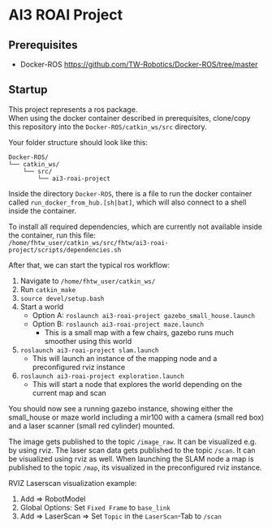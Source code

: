 # AI3 ROAI Project

## Prerequisites

- Docker-ROS https://github.com/TW-Robotics/Docker-ROS/tree/master

## Startup

This project represents a ros package.\
When using the docker container described in prerequisites, clone/copy this repository into the `Docker-ROS/catkin_ws/src` directory.

Your folder structure should look like this:

```
Docker-ROS/
└── catkin_ws/
    └── src/
        └── ai3-roai-project
```

Inside the directory `Docker-ROS`, there is a file to run the docker container called `run_docker_from_hub.[sh|bat]`, which will also connect to a shell inside the container.

To install all required dependencies, which are currently not available inside the container, run this file:\
`/home/fhtw_user/catkin_ws/src/fhtw/ai3-roai-project/scripts/dependencies.sh`

After that, we can start the typical ros workflow:

1. Navigate to `/home/fhtw_user/catkin_ws/`
2. Run `catkin_make`
3. `source devel/setup.bash`
4. Start a world
   - Option A: `roslaunch ai3-roai-project gazebo_small_house.launch`
   - Option B: `roslaunch ai3-roai-project maze.launch`
     - This is a small map with a few chairs, gazebo runs much smoother using this world
5. `roslaunch ai3-roai-project slam.launch`
   - This will launch an instance of the mapping node and a preconfigured rviz instance
6. `roslaunch ai3-roai-project exploration.launch`
   - This will start a node that explores the world depending on the current map and scan

You should now see a running gazebo instance, showing either the small_house or maze world including a mir100 with a camera (small red box) and a laser scanner (small red cylinder) mounted.

The image gets published to the topic `/image_raw`. It can be visualized e.g. by using rviz.
The laser scan data gets published to the topic `/scan`. It can be visualized using rviz as well.
When launching the SLAM node a map is published to the topic `/map`, its visualized in the preconfigured rviz instance.

RVIZ Laserscan visualization example:

1. Add => RobotModel
2. Global Options: Set `Fixed Frame` to `base_link`
3. Add => LaserScan => Set `Topic` in the `LaserScan`-Tab to `/scan`
